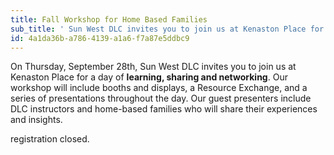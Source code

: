 ```yaml
---
title: Fall Workshop for Home Based Families
sub_title: ' Sun West DLC invites you to join us at Kenaston Place for a day of learning, sharing and networking'
id: 4a1da36b-a786-4139-a1a6-f7a87e5ddbc9
---
```

On Thursday, September 28th, Sun West DLC invites you to join us at Kenaston Place for a day of **learning, sharing and networking**.  Our workshop will include booths and displays, a Resource Exchange, and a series of presentations throughout the day.  Our guest presenters include DLC instructors and home-based families who will share their experiences and insights.  

registration closed.